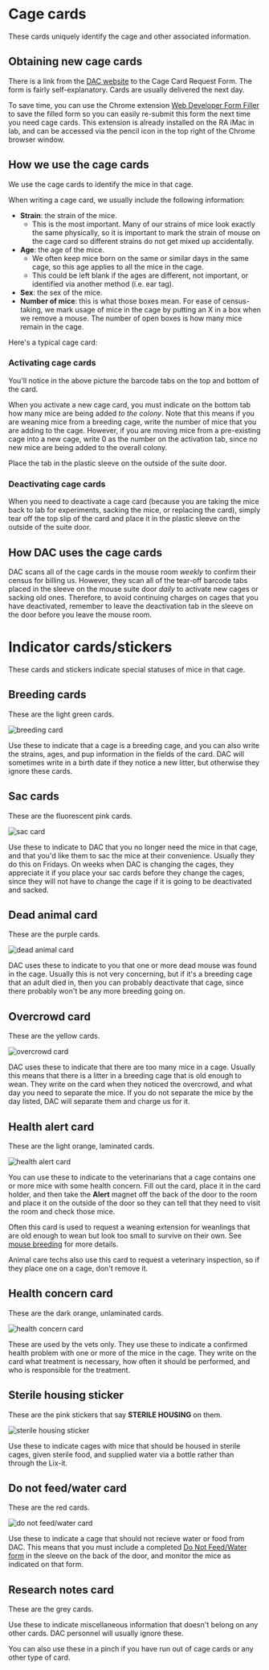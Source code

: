 <!-- TITLE: Cage Cards -->

# Cage cards
These cards uniquely identify the cage and other associated information.

## Obtaining new cage cards
There is a link from the [DAC website](https://www.vanderbilt.edu/acup/dac/) to the Cage Card Request Form. The form is fairly self-explanatory. Cards are usually delivered the next day.

To save time, you can use the Chrome extension [Web Developer Form Filler](https://chrome.google.com/webstore/detail/web-developer-form-filler/gbagmkohmhcjgbepncmehejaljoclpil?hl=en) to save the filled form so you can easily re-submit this form the next time you need cage cards. This extension is already installed on the RA iMac in lab, and can be accessed via the pencil icon in the top right of the Chrome browser window.

## How we use the cage cards
We use the cage cards to identify the mice in that cage. 

When writing a cage card, we usually include the following information:
* **Strain**: the strain of the mice.
  * This is the most important. Many of our strains of mice look exactly the same physically, so it is important to mark the strain of mouse on the cage card so different strains do not get mixed up accidentally.
* **Age**: the age of the mice.
  * We often keep mice born on the same or similar days in the same cage, so this age applies to all the mice in the cage.
  * This could be left blank if the ages are different, not important, or identified via another method (i.e. ear tag).
* **Sex**: the sex of the mice.
* **Number of mice**: this is what those boxes mean. For ease of census-taking, we mark usage of mice in the cage by putting an X in a box when we remove a mouse. The number of open boxes is how many mice remain in the cage.

Here's a typical cage card:


### Activating cage cards
You'll notice in the above picture the barcode tabs on the top and bottom of the card. 

When you activate a new cage card, you must indicate on the bottom tab how many mice are being added *to the colony*.  Note that this means if you are weaning mice from a breeding cage, write the number of mice that you are adding to the cage. However, if you are moving mice from a pre-existing cage into a new cage, write 0 as the number on the activation tab, since no new mice are being added to the overall colony.

Place the tab in the plastic sleeve on the outside of the suite door.

### Deactivating cage cards
When you need to deactivate a cage card (because you are taking the mice back to lab for experiments, sacking the mice, or replacing the card), simply tear off the top slip of the card and place it in the plastic sleeve on the outside of the suite door.

## How DAC uses the cage cards
DAC scans all of the cage cards in the mouse room *weekly* to confirm their census for billing us. However, they scan all of the tear-off barcode tabs placed in the sleeve on the mouse suite door *daily* to activate new cages or sacking old ones. Therefore, to avoid continuing charges on cages that you have deactivated, remember to leave the deactivation tab in the sleeve on the door before you leave the mouse room.

# Indicator cards/stickers
These cards and stickers indicate special statuses of mice in that cage.

## Breeding cards
These are the light green cards. 

![breeding card](/uploads/cage-cards/cage-cards-00003.jpg "breeding card")

Use these to indicate that a cage is a breeding cage, and you can also write the strains, ages, and pup information in the fields of the card. DAC will sometimes write in a birth date if they notice a new litter, but otherwise they ignore these cards.

## Sac cards
These are the fluorescent pink cards.

![sac card](/uploads/cage-cards/cage-cards-00002.jpg "sac card")

Use these to indicate to DAC that you no longer need the mice in that cage, and that you'd like them to sac the mice at their convenience. Usually they do this on Fridays. On weeks when DAC is changing the cages, they appreciate it if you place your sac cards before they change the cages, since they will not have to change the cage if it is going to be deactivated and sacked.

## Dead animal card
These are the purple cards.

![dead animal card](/uploads/cage-cards/cage-cards-00001.jpg "dead animal card")

DAC uses these to indicate to you that one or more dead mouse was found in the cage. Usually this is not very concerning, but if it's a breeding cage that an adult died in, then you can probably deactivate that cage, since there probably won't be any more breeding going on.

## Overcrowd card
These are the yellow cards.

![overcrowd card](/uploads/cage-cards/cage-cards-00006.jpg "overcrowd card")

DAC uses these to indicate that there are too many mice in a cage. Usually this means that there is a litter in a breeding cage that is old enough to wean. They write on the card when they noticed the overcrowd, and what day you need to separate the mice. If you do not separate the mice by the day listed, DAC will separate them and charge us for it.

## Health alert card
These are the light orange, laminated cards.

![health alert card](/uploads/cage-cards/cage-cards-00005.jpg "health alert card")

You can use these to indicate to the veterinarians that a cage contains one or more mice with some health concern. Fill out the card, place it in the card holder, and then take the **Alert** magnet off the back of the door to the room and place it on the outside of the door so they can tell that they need to visit the room and check those mice.

Often this card is used to request a weaning extension for weanlings that are old enough to wean but look too small to survive on their own. See [mouse breeding](/mouses/mouse-breeding) for more details.

Animal care techs also use this card to request a veterinary inspection, so if they place one on a cage, don't remove it.

## Health concern card
These are the dark orange, unlaminated cards.

![health concern card](/uploads/cage-cards/cage-cards-00004.jpg "health concern card")

These are used by the vets only. They use these to indicate a confirmed health problem with one or more of the mice in the cage. They write on the card what treatment is necessary, how often it should be performed, and who is responsible for the treatment.

## Sterile housing sticker
These are the pink stickers that say **STERILE HOUSING** on them.

![sterile housing sticker](/uploads/cage-cards/cage-cards-00008.jpg "sterile housing sticker")

Use these to indicate cages with mice that should be housed in sterile cages, given sterile food, and supplied water via a bottle rather than through the Lix-it.

## Do not feed/water card
These are the red cards.

![do not feed/water card](/uploads/cage-cards/cage-cards-00007.jpg "do not feed/water card")

Use these to indicate a cage that should not recieve water or food from DAC. This means that you must include a completed [Do Not Feed/Water form](https://www.vanderbilt.edu/acup/dac/forms/) in the sleeve on the back of the door, and monitor the mice as indicated on that form.

## Research notes card
These are the grey cards.

Use these to indicate miscellaneous information that doesn't belong on any other cards. DAC personnel will usually ignore these.

You can also use these in a pinch if you have run out of cage cards or any other type of card.